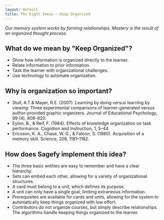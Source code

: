 ```yaml
---
layout: default
title: The Eight Ideas – Keep Organized
---
```


_Our memory system works by forming relationships. Mastery is the result of an organized thought process._

What do we mean by "Keep Organized"?
-------------------------------------

- Show how information is organized directly to the learner.
- Relate information to prior information.
- Task the learner with organizational challenges.
- Use technology to automate organization.

Why is organization so important?
--------------------------------------

- Stull, A.T.& Mayer, R.E. (2007). Learning by doing versus learning by viewing: Three experimental comparisons of learner-generated versus author-provided graphic organizers. Journal of Educational Psychology, 99 (4), 808–820.
- Eylon, B., & Reif, F. (1984). Effects of knowledge organization on task performance. Cognition and Instruction, 1, 5–44
- Ericsson, K. A., Chase, W. G., & Faloon, S. (1980). Acquisition of a memory skill. Science, 208, 1181–1182.

How does Sagefy implement this idea?
------------------------------------

- The three basic entities are easy to remember and have a clear hierarchy.
- Sets can embed each other, allowing for a variety of organizational structures.
- A card must belong to a unit, which defines its purpose.
- A unit can only have a single goal, limiting extraneous information.
- Prerequisites are available for cards and units, allowing for the system to automatically keep things organized with low effort.
- Contributors do not organize courses, but simply describe relationships. The algorithms handle keeping things organized to the learner.
